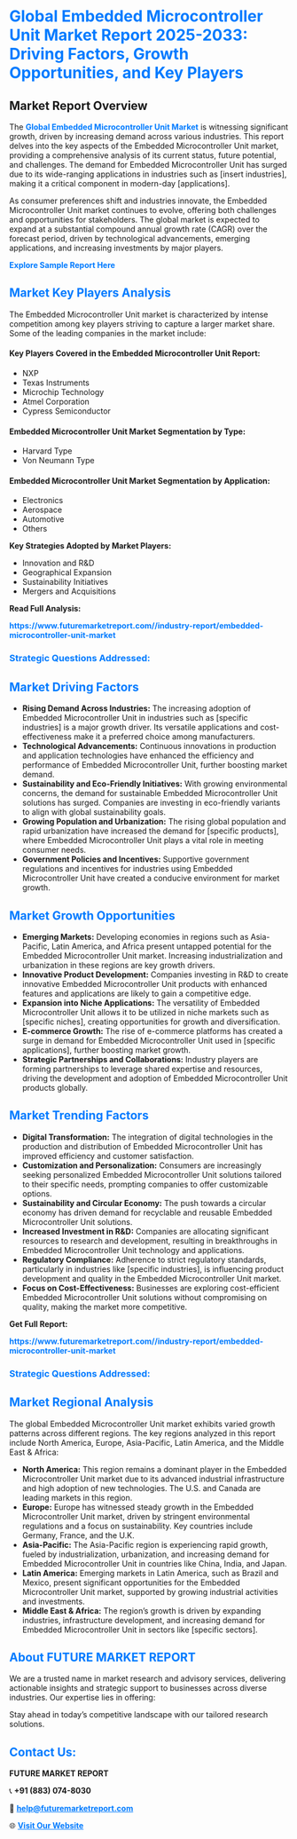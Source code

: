 <h1 style="color: #007BFF;">Global Embedded Microcontroller Unit Market Report 2025-2033: Driving Factors, Growth Opportunities, and Key Players</h1>

<section id="overview">
<h2>Market Report Overview</h2>
<p>The <a href="https://www.futuremarketreport.com//industry-report/embedded-microcontroller-unit-market" style="color: #007BFF; text-decoration: none;"><strong>Global Embedded Microcontroller Unit Market</strong></a> is witnessing significant growth, driven by increasing demand across various industries. This report delves into the key aspects of the Embedded Microcontroller Unit market, providing a comprehensive analysis of its current status, future potential, and challenges. The demand for Embedded Microcontroller Unit has surged due to its wide-ranging applications in industries such as [insert industries], making it a critical component in modern-day [applications].</p>
<p>As consumer preferences shift and industries innovate, the Embedded Microcontroller Unit market continues to evolve, offering both challenges and opportunities for stakeholders. The global market is expected to expand at a substantial compound annual growth rate (CAGR) over the forecast period, driven by technological advancements, emerging applications, and increasing investments by major players.</p>
</section>

<section id="overview">
<p><a href="https://www.futuremarketreport.com//request-sample/reportId=76294" style="color: #007BFF; text-decoration: none;"><strong>Explore Sample Report Here</strong></a></p>
</section>

<section id="key-players">
<h2 style="color: #007BFF;">Market Key Players Analysis</h2>
<p>The Embedded Microcontroller Unit market is characterized by intense competition among key players striving to capture a larger market share. Some of the leading companies in the market include:</p>
<h4>Key Players Covered in the Embedded Microcontroller Unit Report:</h4>
<ul><li>NXP</li><li>Texas Instruments</li><li>Microchip Technology</li><li>Atmel Corporation</li><li>Cypress Semiconductor</li></ul>
<h4>Embedded Microcontroller Unit Market Segmentation by Type:</h4>
<ul><li>Harvard Type</li><li>Von Neumann Type</li></ul>

<h4>Embedded Microcontroller Unit Market Segmentation by Application:</h4>
<ul><li>Electronics</li><li>Aerospace</li><li>Automotive</li><li>Others</li></ul>
<p><strong>Key Strategies Adopted by Market Players:</strong></p>
<ul>
<li>Innovation and R&D</li>
<li>Geographical Expansion</li>
<li>Sustainability Initiatives</li>
<li>Mergers and Acquisitions</li>
</ul>
</section>

<section>
<p><strong>Read Full Analysis: </strong></p><a href="https://www.futuremarketreport.com//industry-report/embedded-microcontroller-unit-market" style="color: #007BFF; text-decoration: none;"><strong>https://www.futuremarketreport.com//industry-report/embedded-microcontroller-unit-market</strong></a>
<h3 style="color: #007BFF;">Strategic Questions Addressed:</h3>
</section>

<section id="driving-factors">
<h2 style="color: #007BFF;">Market Driving Factors</h2>
<ul>
<li><strong>Rising Demand Across Industries:</strong> The increasing adoption of Embedded Microcontroller Unit in industries such as [specific industries] is a major growth driver. Its versatile applications and cost-effectiveness make it a preferred choice among manufacturers.</li>
<li><strong>Technological Advancements:</strong> Continuous innovations in production and application technologies have enhanced the efficiency and performance of Embedded Microcontroller Unit, further boosting market demand.</li>
<li><strong>Sustainability and Eco-Friendly Initiatives:</strong> With growing environmental concerns, the demand for sustainable Embedded Microcontroller Unit solutions has surged. Companies are investing in eco-friendly variants to align with global sustainability goals.</li>
<li><strong>Growing Population and Urbanization:</strong> The rising global population and rapid urbanization have increased the demand for [specific products], where Embedded Microcontroller Unit plays a vital role in meeting consumer needs.</li>
<li><strong>Government Policies and Incentives:</strong> Supportive government regulations and incentives for industries using Embedded Microcontroller Unit have created a conducive environment for market growth.</li>
</ul>
</section>

<section id="growth-opportunities">
<h2 style="color: #007BFF;">Market Growth Opportunities</h2>
<ul>
<li><strong>Emerging Markets:</strong> Developing economies in regions such as Asia-Pacific, Latin America, and Africa present untapped potential for the Embedded Microcontroller Unit market. Increasing industrialization and urbanization in these regions are key growth drivers.</li>
<li><strong>Innovative Product Development:</strong> Companies investing in R&D to create innovative Embedded Microcontroller Unit products with enhanced features and applications are likely to gain a competitive edge.</li>
<li><strong>Expansion into Niche Applications:</strong> The versatility of Embedded Microcontroller Unit allows it to be utilized in niche markets such as [specific niches], creating opportunities for growth and diversification.</li>
<li><strong>E-commerce Growth:</strong> The rise of e-commerce platforms has created a surge in demand for Embedded Microcontroller Unit used in [specific applications], further boosting market growth.</li>
<li><strong>Strategic Partnerships and Collaborations:</strong> Industry players are forming partnerships to leverage shared expertise and resources, driving the development and adoption of Embedded Microcontroller Unit products globally.</li>
</ul>
</section>

<section id="trending-factors">
<h2 style="color: #007BFF;">Market Trending Factors</h2>
<ul>
<li><strong>Digital Transformation:</strong> The integration of digital technologies in the production and distribution of Embedded Microcontroller Unit has improved efficiency and customer satisfaction.</li>
<li><strong>Customization and Personalization:</strong> Consumers are increasingly seeking personalized Embedded Microcontroller Unit solutions tailored to their specific needs, prompting companies to offer customizable options.</li>
<li><strong>Sustainability and Circular Economy:</strong> The push towards a circular economy has driven demand for recyclable and reusable Embedded Microcontroller Unit solutions.</li>
<li><strong>Increased Investment in R&D:</strong> Companies are allocating significant resources to research and development, resulting in breakthroughs in Embedded Microcontroller Unit technology and applications.</li>
<li><strong>Regulatory Compliance:</strong> Adherence to strict regulatory standards, particularly in industries like [specific industries], is influencing product development and quality in the Embedded Microcontroller Unit market.</li>
<li><strong>Focus on Cost-Effectiveness:</strong> Businesses are exploring cost-efficient Embedded Microcontroller Unit solutions without compromising on quality, making the market more competitive.</li>
</ul>
</section>

<section>
<p><strong>Get Full Report: </strong></p><a href="https://www.futuremarketreport.com//industry-report/embedded-microcontroller-unit-market" style="color: #007BFF; text-decoration: none;"><strong>https://www.futuremarketreport.com//industry-report/embedded-microcontroller-unit-market</strong></a>
<h3 style="color: #007BFF;">Strategic Questions Addressed:</h3>
</section>


<section id="regional-analysis">
<h2 style="color: #007BFF;">Market Regional Analysis</h2>
<p>The global Embedded Microcontroller Unit market exhibits varied growth patterns across different regions. The key regions analyzed in this report include North America, Europe, Asia-Pacific, Latin America, and the Middle East & Africa:</p>
<ul>
<li><strong>North America:</strong> This region remains a dominant player in the Embedded Microcontroller Unit market due to its advanced industrial infrastructure and high adoption of new technologies. The U.S. and Canada are leading markets in this region.</li>
<li><strong>Europe:</strong> Europe has witnessed steady growth in the Embedded Microcontroller Unit market, driven by stringent environmental regulations and a focus on sustainability. Key countries include Germany, France, and the U.K.</li>
<li><strong>Asia-Pacific:</strong> The Asia-Pacific region is experiencing rapid growth, fueled by industrialization, urbanization, and increasing demand for Embedded Microcontroller Unit in countries like China, India, and Japan.</li>
<li><strong>Latin America:</strong> Emerging markets in Latin America, such as Brazil and Mexico, present significant opportunities for the Embedded Microcontroller Unit market, supported by growing industrial activities and investments.</li>
<li><strong>Middle East & Africa:</strong> The region’s growth is driven by expanding industries, infrastructure development, and increasing demand for Embedded Microcontroller Unit in sectors like [specific sectors].</li>
</ul>
</section>

<footer>
<h2 style="color: #007BFF;">About FUTURE MARKET REPORT</h2>
<p>We are a trusted name in market research and advisory services, delivering actionable insights and strategic support to businesses across diverse industries. Our expertise lies in offering:</p>

<p>Stay ahead in today’s competitive landscape with our tailored research solutions.</p>

<h2 style="color: #007BFF;">Contact Us:</h2>
<p><strong>FUTURE MARKET REPORT</strong></p>
<p>📞 <strong>+91 (883) 074-8030</strong></p>
<p>📧 <strong><a href="mailto:help@futuremarketreport.com" style="color: #007BFF;">help@futuremarketreport.com</a></strong></p>
<p>🌐 <strong><a href="https://www.futuremarketreport.com/" style="color: #007BFF;">Visit Our Website</a></strong></p>
</footer>